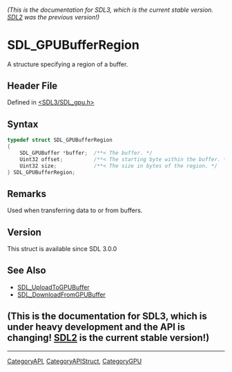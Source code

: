 ###### (This is the documentation for SDL3, which is the current stable version. [SDL2](https://wiki.libsdl.org/SDL2/) was the previous version!)
# SDL_GPUBufferRegion

A structure specifying a region of a buffer.

## Header File

Defined in [<SDL3/SDL_gpu.h>](https://github.com/libsdl-org/SDL/blob/main/include/SDL3/SDL_gpu.h)

## Syntax

```c
typedef struct SDL_GPUBufferRegion
{
    SDL_GPUBuffer *buffer;  /**< The buffer. */
    Uint32 offset;          /**< The starting byte within the buffer. */
    Uint32 size;            /**< The size in bytes of the region. */
} SDL_GPUBufferRegion;
```

## Remarks

Used when transferring data to or from buffers.

## Version

This struct is available since SDL 3.0.0

## See Also

- [SDL_UploadToGPUBuffer](SDL_UploadToGPUBuffer)
- [SDL_DownloadFromGPUBuffer](SDL_DownloadFromGPUBuffer)


## (This is the documentation for SDL3, which is under heavy development and the API is changing! [SDL2](https://wiki.libsdl.org/SDL2/) is the current stable version!)



----
[CategoryAPI](CategoryAPI), [CategoryAPIStruct](CategoryAPIStruct), [CategoryGPU](CategoryGPU)

